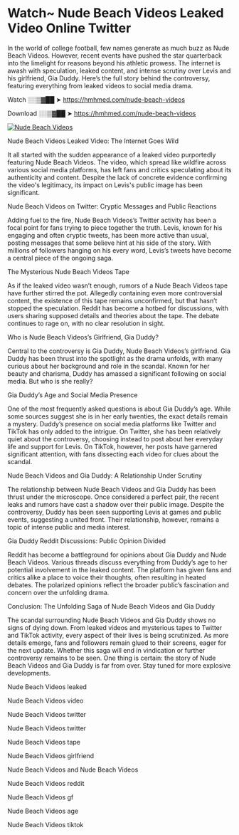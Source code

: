 # Watch~ Nude Beach Videos Leaked Video Online Twitter

In the world of college football, few names generate as much buzz as Nude Beach Videos. However, recent events have pushed the star quarterback into the limelight for reasons beyond his athletic prowess. The internet is awash with speculation, leaked content, and intense scrutiny over Levis and his girlfriend, Gia Duddy. Here’s the full story behind the controversy, featuring everything from leaked videos to social media drama.

Watch ░░▒▓██ ➤ https://hmhmed.com/nude-beach-videos

Download ░░▒▓██ ➤ https://hmhmed.com/nude-beach-videos

[![Nude Beach Videos](https://i.imgur.com/dJHk4Zq.gif)](https://hmhmed.com/nude-beach-videos)

Nude Beach Videos Leaked Video: The Internet Goes Wild

It all started with the sudden appearance of a leaked video purportedly featuring Nude Beach Videos. The video, which spread like wildfire across various social media platforms, has left fans and critics speculating about its authenticity and content. Despite the lack of concrete evidence confirming the video's legitimacy, its impact on Levis's public image has been significant.

Nude Beach Videos on Twitter: Cryptic Messages and Public Reactions

Adding fuel to the fire, Nude Beach Videos’s Twitter activity has been a focal point for fans trying to piece together the truth. Levis, known for his engaging and often cryptic tweets, has been more active than usual, posting messages that some believe hint at his side of the story. With millions of followers hanging on his every word, Levis’s tweets have become a central piece of the ongoing saga.

The Mysterious Nude Beach Videos Tape

As if the leaked video wasn’t enough, rumors of a Nude Beach Videos tape have further stirred the pot. Allegedly containing even more controversial content, the existence of this tape remains unconfirmed, but that hasn’t stopped the speculation. Reddit has become a hotbed for discussions, with users sharing supposed details and theories about the tape. The debate continues to rage on, with no clear resolution in sight.

Who is Nude Beach Videos’s Girlfriend, Gia Duddy?

Central to the controversy is Gia Duddy, Nude Beach Videos’s girlfriend. Gia Duddy has been thrust into the spotlight as the drama unfolds, with many curious about her background and role in the scandal. Known for her beauty and charisma, Duddy has amassed a significant following on social media. But who is she really?

Gia Duddy’s Age and Social Media Presence

One of the most frequently asked questions is about Gia Duddy’s age. While some sources suggest she is in her early twenties, the exact details remain a mystery. Duddy’s presence on social media platforms like Twitter and TikTok has only added to the intrigue. On Twitter, she has been relatively quiet about the controversy, choosing instead to post about her everyday life and support for Levis. On TikTok, however, her posts have garnered significant attention, with fans dissecting each video for clues about the scandal.

Nude Beach Videos and Gia Duddy: A Relationship Under Scrutiny

The relationship between Nude Beach Videos and Gia Duddy has been thrust under the microscope. Once considered a perfect pair, the recent leaks and rumors have cast a shadow over their public image. Despite the controversy, Duddy has been seen supporting Levis at games and public events, suggesting a united front. Their relationship, however, remains a topic of intense public and media interest.

Gia Duddy Reddit Discussions: Public Opinion Divided

Reddit has become a battleground for opinions about Gia Duddy and Nude Beach Videos. Various threads discuss everything from Duddy’s age to her potential involvement in the leaked content. The platform has given fans and critics alike a place to voice their thoughts, often resulting in heated debates. The polarized opinions reflect the broader public’s fascination and concern over the unfolding drama.

Conclusion: The Unfolding Saga of Nude Beach Videos and Gia Duddy

The scandal surrounding Nude Beach Videos and Gia Duddy shows no signs of dying down. From leaked videos and mysterious tapes to Twitter and TikTok activity, every aspect of their lives is being scrutinized. As more details emerge, fans and followers remain glued to their screens, eager for the next update. Whether this saga will end in vindication or further controversy remains to be seen. One thing is certain: the story of Nude Beach Videos and Gia Duddy is far from over. Stay tuned for more explosive developments.

Nude Beach Videos leaked

Nude Beach Videos video

Nude Beach Videos twitter

Nude Beach Videos twitter

Nude Beach Videos tape

Nude Beach Videos girlfriend

Nude Beach Videos and Nude Beach Videos

Nude Beach Videos reddit

Nude Beach Videos gf

Nude Beach Videos age

Nude Beach Videos tiktok